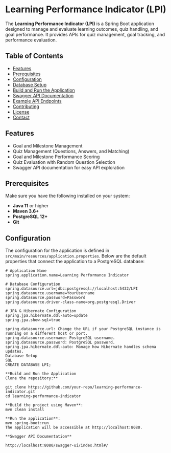 # Learning Performance Indicator (LPI)

The **Learning Performance Indicator (LPI)** is a Spring Boot application designed to manage and evaluate learning outcomes, quiz handling, and goal performance. It provides APIs for quiz management, goal tracking, and performance evaluation.

## Table of Contents
- [Features](#features)
- [Prerequisites](#prerequisites)
- [Configuration](#configuration)
- [Database Setup](#database-setup)
- [Build and Run the Application](#build-and-run-the-application)
- [Swagger API Documentation](#swagger-api-documentation)
- [Example API Endpoints](#example-api-endpoints)
- [Contributing](#contributing)
- [License](#license)
- [Contact](#contact)

## Features
- Goal and Milestone Management
- Quiz Management (Questions, Answers, and Matching)
- Goal and Milestone Performance Scoring
- Quiz Evaluation with Random Question Selection
- Swagger API documentation for easy API exploration

## Prerequisites

Make sure you have the following installed on your system:
- **Java 11** or higher
- **Maven 3.6+**
- **PostgreSQL 12+**
- **Git**

## Configuration

The configuration for the application is defined in `src/main/resources/application.properties`. Below are the default properties that connect the application to a PostgreSQL database:

```properties
# Application Name
spring.application.name=Learning Performance Indicator

# Database Configuration
spring.datasource.url=jdbc:postgresql://localhost:5432/LPI
spring.datasource.username=YourUsername
spring.datasource.password=Password
spring.datasource.driver-class-name=org.postgresql.Driver

# JPA & Hibernate Configuration
spring.jpa.hibernate.ddl-auto=update
spring.jpa.show-sql=true

spring.datasource.url: Change the URL if your PostgreSQL instance is running on a different host or port.
spring.datasource.username: PostgreSQL username.
spring.datasource.password: PostgreSQL password.
spring.jpa.hibernate.ddl-auto: Manage how Hibernate handles schema updates.
Database Setup
SQL
CREATE DATABASE LPI;

**Build and Run the Application
Clone the repository:**

git clone https://github.com/your-repo/learning-performance-indicator.git
cd learning-performance-indicator

**Build the project using Maven**:
mvn clean install

**Run the application**:
mvn spring-boot:run
The application will be accessible at http://localhost:8080.

**Swagger API Documentation**

http://localhost:8080/swagger-ui/index.html#/
